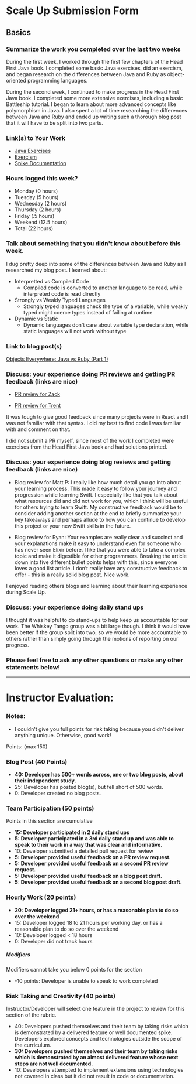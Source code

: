 # Scale Up Submission Form

## Basics

### Summarize the work you completed over the last two weeks

During the first week, I worked through the first few chapters of the Head First Java book.  I completed some basic Java exercises, did an exercism, and began research on the differences between Java and Ruby as object-oriented programming languages.

During the second week, I continued to make progress in the Head First Java book.  I completed some more extensive exercises, including a basic Battleship tutorial.  I began to learn about more advanced concepts like polymorphism in Java. I also spent a lot of time researching the differences between Java and Ruby and ended up writing such a thorough blog post that it will have to be split into two parts.

### Link(s) to Your Work

 - [Java Exercises](https://github.com/dtinianow/head_first_java)
 - [Exercism](https://github.com/dtinianow/exercisms)
 - [Spike Documentation](https://gist.github.com/dtinianow/162c648b884d811aee8353af421ba098)

### Hours logged this week?

- Monday (0 hours)
- Tuesday (5 hours)
- Wednesday (2 hours)
- Thursday (2 hours)
- Friday (.5 hours)
- Weekend (12.5 hours)
- Total (22 hours)


### Talk about something that you didn't know about before this week.

I dug pretty deep into some of the differences between Java and Ruby as I researched my blog post.  I learned about:
- Interpretted vs Compiled Code
     - Compiled code is converted to another language to be read, while interpreted code is read directly
- Strongly vs Weakly Typed Languages
     - Strongly typed languages check the type of a variable, while weakly typed might coerce types instead of failing at runtime
- Dynamic vs Static
     - Dynamic languages don't care about variable type declaration, while static languages will not work without type

### Link to blog post(s)

[Objects Everywhere: Java vs Ruby (Part 1)](https://medium.com/@dtinianow/objects-everywhere-java-vs-ruby-part-1-171f4d6a88db#.wie7jv8ij)

### Discuss: your experience doing PR reviews and getting PR feedback (links are nice)
- [PR review for Zack](https://github.com/LookingForMe/lookingForFrontEnd/pull/88)

- [PR review for Trent](https://github.com/Caleb9193/brotha_nature_api/pull/3#pullrequestreview-7340219)

It was tough to give good feedback since many projects were in React and I was not familiar with that syntax.  I did my best to find code I was familiar with and comment on that.

I did not submit a PR myself, since most of the work I completed were exercises from the Head First Java book and had solutions printed.

### Discuss: your experience doing blog reviews and getting feedback (links are nice)

- Blog review for Matt P: I really like how much detail you go into about your learning process. This made it easy to follow your journey and progression while learning Swift. I especially like that you talk about what resources did and did not work for you, which I think will be useful for others trying to learn Swift. My constructive feedback would be to consider adding another section at the end to briefly summarize your key takeaways and perhaps allude to how you can continue to develop this project or your new Swift skills in the future.

- Blog review for Ryan:  Your examples are really clear and succinct and your explanations make it easy to understand even for someone who has never seen Elixir before.  I like that you were able to take a complex topic and make it digestible for other programmers.  Breaking the article down into five different bullet points helps with this, since everyone loves a good list article.  I don’t really have any constructive feedback to offer - this is a really solid blog post. Nice work.

I enjoyed reading others blogs and learning about their learning experience during Scale Up.

### Discuss: your experience doing daily stand ups

I thought it was helpful to do stand-ups to help keep us accountable for our work.  The Whiskey Tango group was a bit large though.  I think it would have been better if the group split into two, so we would be more accountable to others rather than simply going through the motions of reporting on our progress.

### Please feel free to ask any other questions or make any other statements below!

-----

# Instructor Evaluation:

### Notes:

- I couldn't give you full points for risk taking because you didn't deliver anything unique. Otherwise, good work!

Points: (max 150)

### Blog Post (40 Points)  

* **40: Developer has 500+ words across, one or two blog posts, about their independent study.**
* 25: Developer has posted blog(s), but fell short of 500 words.
* 0: Developer created no blog posts.

### Team Participation (50 points)

Points in this section are cumulative

* **15: Developer participated in 2 daily stand ups**
* **5: Developer participated in a 3rd daily stand up and was able to speak to their work in a way that was clear and informative.**
* 10: Developer submitted a detailed pull request for review
* **5: Developer provided useful feedback on a PR review request.**
* **5: Developer provided useful feedback on a second PR review request.**
* **5: Developer provided useful feedback on a blog post draft.**
* **5: Developer provided useful feedback on a second blog post draft.**

### Hourly Work (20 points)

* **20: Developer logged 21+ hours, or has a reasonable plan to do so over the weekend**
* 15: Developer logged 18 to 21 hours per working day, or has a reasonable plan to do so over the weekend
* 10: Developer logged < 18 hours
* 0: Developer did not track hours

##### Modifiers

Modifiers cannot take you below 0 points for the section

* -10 points: Developer is unable to speak to work completed

### Risk Taking and Creativity (40 points)

Instructor/Developer will select one feature in the project to review for this section of the rubric.

* 40: Developers pushed themselves and their team by taking risks which is demonstrated by a delivered feature or well documented spike. Developers explored concepts and technologies outside the scope of the curriculum.
* **30: Developers pushed themselves and their team by taking risks which is demonstrated by an almost delivered feature whose next steps are not well documented.**
* 10: Developers attempted to implement extensions using technologies not covered in class but it did not result in code or documentation.
